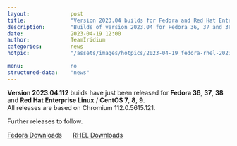 ```yaml
---
layout: 			post
title:  			"Version 2023.04 builds for Fedora and Red Hat Enterprise Linux / CentOS released"
description: 		"Builds of version 2023.04 for Fedora 36, 37 and 38, as well as Red Hat Enterprise Linux and CentOS 7, 8 and 9 have just been released."
date:	 			2023-04-19 12:00
author:				TeamIridium
categories:			news
hotpic:				"/assets/images/hotpics/2023-04-19_fedora-rhel-2023-04.jpg"

menu: 				no
structured-data:	"news"
---
```

**Version 2023.04.112** builds have just been released for **Fedora 36**, **37**, **38** and **Red Hat Enterprise Linux** / **CentOS 7**, **8**, **9**.    
All releases are based on Chromium 112.0.5615.121.   

Further releases to follow.

<a style="margin-right:1.5em;margin-bottom:1.5em;" href="/downloads/fedora" class="button download" title="download Iridium Browser for Fedora">Fedora Downloads</a> <a href="/downloads/rhel" class="button download" title="download Iridium Browser for Red Hat Enterprise Linux / CentOS">RHEL Downloads</a>
